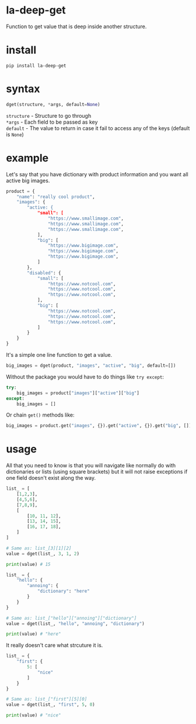 # la-deep-get
Function to get value that is deep inside another structure.  

# install
`pip install la-deep-get`  

# syntax
```python
dget(structure, *args, default=None)
```  
`structure` - Structure to go through  
`*args` - Each field to be passed as key  
`default` - The value to return in case it fail to access any of the keys (default is `None`)  

# example
Let's say that you have dictionary with product information and you want all active big images.  
```python
product = {
    "name": "really cool product",
    "images": {
        "active: {
            "small": [
                "https://www.smallimage.com",
                "https://www.smallimage.com",
                "https://www.smallimage.com",
            ],
            "big": [
                "https://www.bigimage.com",
                "https://www.bigimage.com",
                "https://www.bigimage.com",
            ]
        },
        "disabled": {
            "small": [
                "https://www.notcool.com",
                "https://www.notcool.com",
                "https://www.notcool.com",
            ],
            "big": [
                "https://www.notcool.com",
                "https://www.notcool.com",
                "https://www.notcool.com",
            ]
        }
    }
}
```

It's a simple one line function to get a value.  
```python
big_images = dget(product, "images", "active", "big", default=[])
```

Without the package you would have to do things like `try except`:  
```python
try:
    big_images = product["images"]["active"]["big"]
except:
    big_images = []
```

Or chain `get()` methods like:  
```python
big_images = product.get("images", {}).get("active", {}).get("big", [])
```

# usage
All that you need to know is that you will navigate like normally do with dictionaries or lists (using square brackets) but it will not raise exceptions if one field doesn't exist along the way.  
```python
list_ = [
    [1,2,3],
    [4,5,6],
    [7,8,9],
    [
        [10, 11, 12],
        [13, 14, 15],
        [16, 17, 18],
    ]
]

# Same as: list_[3][1][2]
value = dget(list_, 3, 1, 2)

print(value) # 15
```

```python
list_ = {
    "hello": {
        "annoing": {
            "dictionary": "here"
        }
    }
}

# Same as: list_["hello"]["annoing"]["dictionary"]
value = dget(list_, "hello", "annoing", "dictionary")

print(value) # "here"
```

It really doesn't care what strcuture it is.  
```python
list_ = {
    "first": {
        5: [
            "nice"
        ]
    }
}

# Same as: list_["first"][5][0]
value = dget(list_, "first", 5, 0)

print(value) # "nice"
```

